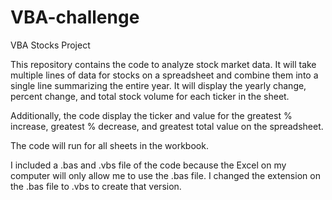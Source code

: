 # VBA-challenge
VBA Stocks Project

This repository contains the code to analyze stock market data. It will take multiple lines of data for stocks on a spreadsheet and combine them into a single line summarizing the entire year. It will display the yearly change, percent change, and total stock volume for each ticker in the sheet.

Additionally, the code display the ticker and value for the greatest % increase, greatest % decrease, and greatest total value on the spreadsheet.

The code will run for all sheets in the workbook.

I included a .bas and .vbs file of the code because the Excel on my computer will only allow me to use the .bas file. I changed the extension on the .bas file to .vbs to create that version.

